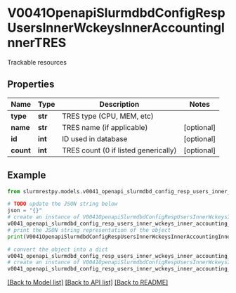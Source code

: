 # V0041OpenapiSlurmdbdConfigRespUsersInnerWckeysInnerAccountingInnerTRES

Trackable resources

## Properties

Name | Type | Description | Notes
------------ | ------------- | ------------- | -------------
**type** | **str** | TRES type (CPU, MEM, etc) |
**name** | **str** | TRES name (if applicable) | [optional]
**id** | **int** | ID used in database | [optional]
**count** | **int** | TRES count (0 if listed generically) | [optional]

## Example

```python
from slurmrestpy.models.v0041_openapi_slurmdbd_config_resp_users_inner_wckeys_inner_accounting_inner_tres import V0041OpenapiSlurmdbdConfigRespUsersInnerWckeysInnerAccountingInnerTRES

# TODO update the JSON string below
json = "{}"
# create an instance of V0041OpenapiSlurmdbdConfigRespUsersInnerWckeysInnerAccountingInnerTRES from a JSON string
v0041_openapi_slurmdbd_config_resp_users_inner_wckeys_inner_accounting_inner_tres_instance = V0041OpenapiSlurmdbdConfigRespUsersInnerWckeysInnerAccountingInnerTRES.from_json(json)
# print the JSON string representation of the object
print(V0041OpenapiSlurmdbdConfigRespUsersInnerWckeysInnerAccountingInnerTRES.to_json())

# convert the object into a dict
v0041_openapi_slurmdbd_config_resp_users_inner_wckeys_inner_accounting_inner_tres_dict = v0041_openapi_slurmdbd_config_resp_users_inner_wckeys_inner_accounting_inner_tres_instance.to_dict()
# create an instance of V0041OpenapiSlurmdbdConfigRespUsersInnerWckeysInnerAccountingInnerTRES from a dict
v0041_openapi_slurmdbd_config_resp_users_inner_wckeys_inner_accounting_inner_tres_from_dict = V0041OpenapiSlurmdbdConfigRespUsersInnerWckeysInnerAccountingInnerTRES.from_dict(v0041_openapi_slurmdbd_config_resp_users_inner_wckeys_inner_accounting_inner_tres_dict)
```
[[Back to Model list]](../README.md#documentation-for-models) [[Back to API list]](../README.md#documentation-for-api-endpoints) [[Back to README]](../README.md)


